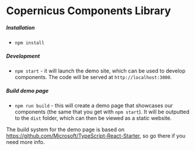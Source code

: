 # Copernicus Components Library

##### Installation

* `npm install`

##### Development

* `npm start` - it will launch the demo site, which can be used to develop components. The code will be served at `http://localhost:3000`.

##### Build demo page

* `npm run build` - this will create a demo page that showcases our components (the same that you get with `npm start`). It will be outputted to the `dist` folder, which can then be viewed as a static website.

The build system for the demo page is based on https://github.com/Microsoft/TypeScript-React-Starter, so go there if you need more info.